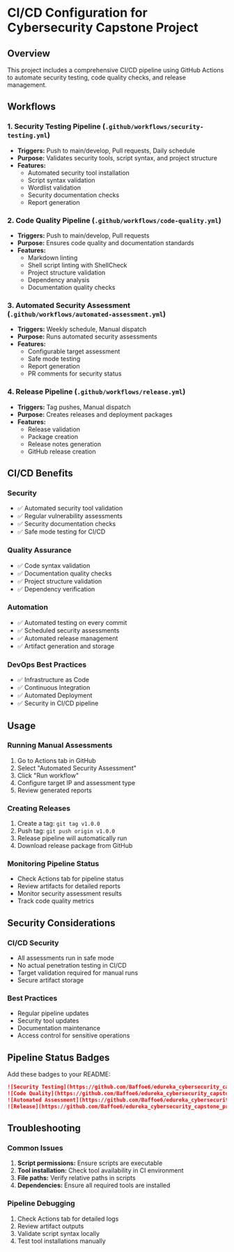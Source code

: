 # CI/CD Configuration for Cybersecurity Capstone Project

## Overview
This project includes a comprehensive CI/CD pipeline using GitHub Actions to automate security testing, code quality checks, and release management.

## Workflows

### 1. Security Testing Pipeline (`.github/workflows/security-testing.yml`)
- **Triggers:** Push to main/develop, Pull requests, Daily schedule
- **Purpose:** Validates security tools, script syntax, and project structure
- **Features:**
  - Automated security tool installation
  - Script syntax validation
  - Wordlist validation
  - Security documentation checks
  - Report generation

### 2. Code Quality Pipeline (`.github/workflows/code-quality.yml`)
- **Triggers:** Push to main/develop, Pull requests
- **Purpose:** Ensures code quality and documentation standards
- **Features:**
  - Markdown linting
  - Shell script linting with ShellCheck
  - Project structure validation
  - Dependency analysis
  - Documentation quality checks

### 3. Automated Security Assessment (`.github/workflows/automated-assessment.yml`)
- **Triggers:** Weekly schedule, Manual dispatch
- **Purpose:** Runs automated security assessments
- **Features:**
  - Configurable target assessment
  - Safe mode testing
  - Report generation
  - PR comments for security status

### 4. Release Pipeline (`.github/workflows/release.yml`)
- **Triggers:** Tag pushes, Manual dispatch
- **Purpose:** Creates releases and deployment packages
- **Features:**
  - Release validation
  - Package creation
  - Release notes generation
  - GitHub release creation

## CI/CD Benefits

### Security
- ✅ Automated security tool validation
- ✅ Regular vulnerability assessments
- ✅ Security documentation checks
- ✅ Safe mode testing for CI/CD

### Quality Assurance
- ✅ Code syntax validation
- ✅ Documentation quality checks
- ✅ Project structure validation
- ✅ Dependency verification

### Automation
- ✅ Automated testing on every commit
- ✅ Scheduled security assessments
- ✅ Automated release management
- ✅ Artifact generation and storage

### DevOps Best Practices
- ✅ Infrastructure as Code
- ✅ Continuous Integration
- ✅ Automated Deployment
- ✅ Security in CI/CD pipeline

## Usage

### Running Manual Assessments
1. Go to Actions tab in GitHub
2. Select "Automated Security Assessment"
3. Click "Run workflow"
4. Configure target IP and assessment type
5. Review generated reports

### Creating Releases
1. Create a tag: `git tag v1.0.0`
2. Push tag: `git push origin v1.0.0`
3. Release pipeline will automatically run
4. Download release package from GitHub

### Monitoring Pipeline Status
- Check Actions tab for pipeline status
- Review artifacts for detailed reports
- Monitor security assessment results
- Track code quality metrics

## Security Considerations

### CI/CD Security
- All assessments run in safe mode
- No actual penetration testing in CI/CD
- Target validation required for manual runs
- Secure artifact storage

### Best Practices
- Regular pipeline updates
- Security tool updates
- Documentation maintenance
- Access control for sensitive operations

## Pipeline Status Badges

Add these badges to your README:

```markdown
![Security Testing](https://github.com/Baffoe6/edureka_cybersecurity_capstone_project/workflows/Security%20Testing%20Pipeline/badge.svg)
![Code Quality](https://github.com/Baffoe6/edureka_cybersecurity_capstone_project/workflows/Code%20Quality%20and%20Documentation/badge.svg)
![Automated Assessment](https://github.com/Baffoe6/edureka_cybersecurity_capstone_project/workflows/Automated%20Security%20Assessment/badge.svg)
![Release](https://github.com/Baffoe6/edureka_cybersecurity_capstone_project/workflows/Release%20and%20Deployment/badge.svg)
```

## Troubleshooting

### Common Issues
1. **Script permissions:** Ensure scripts are executable
2. **Tool installation:** Check tool availability in CI environment
3. **File paths:** Verify relative paths in scripts
4. **Dependencies:** Ensure all required tools are installed

### Pipeline Debugging
1. Check Actions tab for detailed logs
2. Review artifact outputs
3. Validate script syntax locally
4. Test tool installations manually
